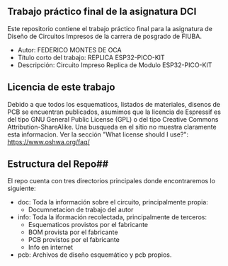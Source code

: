 ## Trabajo práctico final de la asignatura DCI ##
Este repositorio contiene el trabajo práctico final para la asignatura de Diseño de Circuitos Impresos de la carrera de posgrado de FIUBA.

* Autor: FEDERICO MONTES DE OCA
* Título corto del trabajo: REPLICA ESP32-PICO-KIT
* Descripción:  Circuito Impreso Replica de Modulo ESP32-PICO-KIT


## Licencia de este trabajo ##
Debido a que todos los esquematicos, listados de materiales, disenos de PCB se encuentran publicados, asumimos que la licencia de Espressif es del tipo GNU General Public License (GPL) o del tipo Creative Commons Attribution-ShareAlike. Una busqueda en el sitio no muestra claramente esta informacion.
Ver la sección "What license should I use?": https://www.oshwa.org/faq/

## Estructura del Repo##

El repo cuenta con tres directorios principales donde encontraremos lo siguiente:

* doc: Toda la información sobre el circuito, principalmente propia:
  * Documnetacion de trabajo del autor
* info: Toda la iformación recolectada, principalmente de terceros:
  * Esquematicos provistos por el fabricante
  * BOM provista por el fabricante
  * PCB provistos por el fabricante
  * Info en internet
* pcb: Archivos de diseño esquemático y pcb propios.

